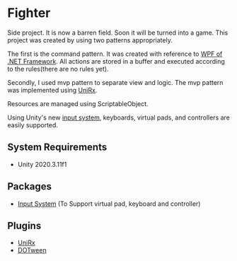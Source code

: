 # Fighter
 Side project. It is now a barren field. Soon it will be turned into a game. This project was created by using two patterns appropriately.   
 
 
 The first is the command pattern. It was created with reference to [WPF of .NET Framework](https://docs.microsoft.com/en-us/dotnet/desktop/wpf/advanced/commanding-overview?view=netframeworkdesktop-4.8). All actions are stored in a buffer and executed according to the rules(there are no rules yet).
 
Secondly, I used mvp pattern to separate view and logic. The mvp pattern was implemented using [UniRx](https://github.com/neuecc/UniRx#model-view-reactivepresenter-pattern). 

Resources are managed using ScriptableObject. 

Using Unity's new [input system](https://github.com/Unity-Technologies/InputSystem), keyboards, virtual pads, and controllers are easily supported.

## System Requirements
- Unity 2020.3.11f1

## Packages
- [Input System](https://github.com/Unity-Technologies/InputSystem) (To Support virtual pad, keyboard and controller)

## Plugins
- [UniRx](https://github.com/neuecc/UniRx#model-view-reactivepresenter-pattern)
- [DOTween](https://github.com/Demigiant/dotween)
